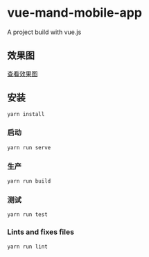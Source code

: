 # vue-mand-mobile-app
A project build with vue.js

## 效果图
[查看效果图](/public/img/preview.jpg)

## 安装
```
yarn install
```

### 启动
```
yarn run serve
```

### 生产
```
yarn run build
```

### 测试
```
yarn run test
```

### Lints and fixes files
```
yarn run lint
```
